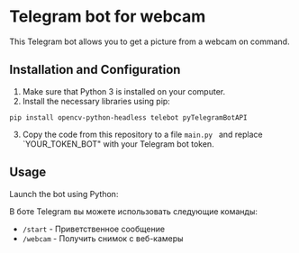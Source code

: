 # Telegram bot for webcam

This Telegram bot allows you to get a picture from a webcam on command.

## Installation and Configuration

1. Make sure that Python 3 is installed on your computer.
2. Install the necessary libraries using pip:

```
pip install opencv-python-headless telebot pyTelegramBotAPI
```

3. Copy the code from this repository to a file `main.py ` and replace `YOUR_TOKEN_BOT" with your Telegram bot token.

## Usage

Launch the bot using Python:

В боте Telegram вы можете использовать следующие команды:

* `/start` - Приветственное сообщение
* `/webcam` - Получить снимок с веб-камеры
